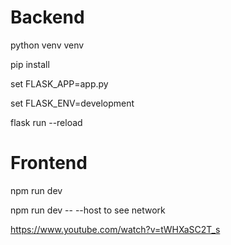 # Backend


python venv venv


pip install


set FLASK_APP=app.py

set FLASK_ENV=development


flask run --reload



# Frontend

npm run dev

npm run dev -- --host to see network



https://www.youtube.com/watch?v=tWHXaSC2T_s
